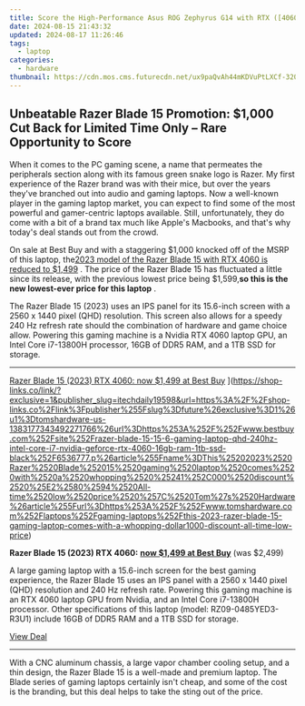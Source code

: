 ```yaml
---
title: Score the High-Performance Asus ROG Zephyrus G14 with RTX ([4060) for Only $1,099 – Limited Time Offer at Best Buy
date: 2024-08-15 21:43:32
updated: 2024-08-17 11:26:46
tags:
  - laptop
categories:
  - hardware
thumbnail: https://cdn.mos.cms.futurecdn.net/ux9paQvAh44mKDVuPtLXCf-320-80.jpg
---
```


## Unbeatable Razer Blade 15 Promotion: $1,000 Cut Back for Limited Time Only – Rare Opportunity to Score

When it comes to the PC gaming scene, a name that permeates the peripherals section along with its famous green snake logo is Razer. My first experience of the Razer brand was with their mice, but over the years they've branched out into audio and gaming laptops. Now a well-known player in the gaming laptop market, you can expect to find some of the most powerful and gamer-centric laptops available. Still, unfortunately, they do come with a bit of a brand tax much like Apple's Macbooks, and that's why today's deal stands out from the crowd.

 On sale at Best Buy and with a staggering $1,000 knocked off of the MSRP of this laptop, the[2023 model of the Razer Blade 15 with RTX 4060 is reduced to $1,499](<https://shop-links.co/link?publisher%5Fslug=future&exclusive=1&u1=tomshardware-us-1084803536025403287&url=https%3A%2F%2Fwww.bestbuy.com%2Fsite%2Frazer-blade-15-15-6-gaming-laptop-qhd-240hz-intel-core-i7-nvidia-geforce-rtx-4060-16gb-ram-1tb-ssd-black%2F6536777.p&article%5Fname=This%202023%20Razer%20Blade%2015%20gaming%20laptop%20comes%20with%20a%20whopping%20%241%2C000%20discount%20%E2%80%94%20All-time%20low%20price%20%7C%20Tom's%20Hardware&article%5Furl=https%3A%2F%2Fwww.tomshardware.com%2Flaptops%2Fgaming-laptops%2Fthis-2023-razer-blade-15-gaming-laptop-comes-with-a-whopping-dollar1000-discount-all-time-low-price>) . The price of the Razer Blade 15 has fluctuated a little since its release, with the previous lowest price being $1,599,**so this is the new lowest-ever price for this laptop** .

 The Razer Blade 15 (2023) uses an IPS panel for its 15.6-inch screen with a 2560 x 1440 pixel (QHD) resolution. This screen also allows for a speedy 240 Hz refresh rate should the combination of hardware and game choice allow. Powering this gaming machine is a Nvidia RTX 4060 laptop GPU, an Intel Core i7-13800H processor, 16GB of DDR5 RAM, and a 1TB SSD for storage.

---

[Razer Blade 15 (2023) RTX 4060: now $1,499 at Best Buy](https://cdn.mos.cms.futurecdn.net/acvpBPKwYnPA46573a8hg6-200-100.png "Razer Blade 15 (2023) RTX 4060: now $1,499 at Best Buy") ](https://shop-links.co/link/?exclusive=1&publisher_slug=itechdaily19598&url=https%3A%2F%2Fshop-links.co%2Flink%3Fpublisher%255Fslug%3Dfuture%26exclusive%3D1%26u1%3Dtomshardware-us-1383177343492271766%26url%3Dhttps%253A%252F%252Fwww.bestbuy.com%252Fsite%252Frazer-blade-15-15-6-gaming-laptop-qhd-240hz-intel-core-i7-nvidia-geforce-rtx-4060-16gb-ram-1tb-ssd-black%252F6536777.p%26article%255Fname%3DThis%25202023%2520Razer%2520Blade%252015%2520gaming%2520laptop%2520comes%2520with%2520a%2520whopping%2520%25241%252C000%2520discount%2520%25E2%2580%2594%2520All-time%2520low%2520price%2520%257C%2520Tom%27s%2520Hardware%26article%255Furl%3Dhttps%253A%252F%252Fwww.tomshardware.com%252Flaptops%252Fgaming-laptops%252Fthis-2023-razer-blade-15-gaming-laptop-comes-with-a-whopping-dollar1000-discount-all-time-low-price)

**Razer Blade 15 (2023) RTX 4060:** [**now $1,499 at Best Buy**](https://shop-links.co/link/?exclusive=1&publisher_slug=itechdaily19598&url=https%3A%2F%2Fshop-links.co%2Flink%3Fpublisher%255Fslug%3Dfuture%26exclusive%3D1%26u1%3Dtomshardware-us-4420678258910479283%26url%3Dhttps%253A%252F%252Fwww.bestbuy.com%252Fsite%252Frazer-blade-15-15-6-gaming-laptop-qhd-240hz-intel-core-i7-nvidia-geforce-rtx-4060-16gb-ram-1tb-ssd-black%252F6536777.p%26article%255Fname%3DThis%25202023%2520Razer%2520Blade%252015%2520gaming%2520laptop%2520comes%2520with%2520a%2520whopping%2520%25241%252C000%2520discount%2520%25E2%2580%2594%2520All-time%2520low%2520price%2520%257C%2520Tom%27s%2520Hardware%26article%255Furl%3Dhttps%253A%252F%252Fwww.tomshardware.com%252Flaptops%252Fgaming-laptops%252Fthis-2023-razer-blade-15-gaming-laptop-comes-with-a-whopping-dollar1000-discount-all-time-low-price) (was $2,499)  
  
 A large gaming laptop with a 15.6-inch screen for the best gaming experience, the Razer Blade 15 uses an IPS panel with a 2560 x 1440 pixel (QHD) resolution and 240 Hz refresh rate. Powering this gaming machine is an RTX 4060 laptop GPU from Nvidia, and an Intel Core i7-13800H processor. Other specifications of this laptop (model: RZ09-0485YED3-R3U1) include 16GB of DDR5 RAM and a 1TB SSD for storage.

[View Deal](https://shop-links.co/link/?exclusive=1&publisher_slug=itechdaily19598&url=https%3A%2F%2Fshop-links.co%2Flink%3Fpublisher%255Fslug%3Dfuture%26exclusive%3D1%26u1%3Dtomshardware-us-1383177343492271766%26url%3Dhttps%253A%252F%252Fwww.bestbuy.com%252Fsite%252Frazer-blade-15-15-6-gaming-laptop-qhd-240hz-intel-core-i7-nvidia-geforce-rtx-4060-16gb-ram-1tb-ssd-black%252F6536777.p%26article%255Fname%3DThis%25202023%2520Razer%2520Blade%252015%2520gaming%2520laptop%2520comes%2520with%2520a%2520whopping%2520%25241%252C000%2520discount%2520%25E2%2580%2594%2520All-time%2520low%2520price%2520%257C%2520Tom%27s%2520Hardware%26article%255Furl%3Dhttps%253A%252F%252Fwww.tomshardware.com%252Flaptops%252Fgaming-laptops%252Fthis-2023-razer-blade-15-gaming-laptop-comes-with-a-whopping-dollar1000-discount-all-time-low-price)

---

 With a CNC aluminum chassis, a large vapor chamber cooling setup, and a thin design, the Razer Blade 15 is a well-made and premium laptop. The Blade series of gaming laptops certainly isn't cheap, and some of the cost is the branding, but this deal helps to take the sting out of the price.

<ins class="adsbygoogle"
     style="display:block"
     data-ad-format="autorelaxed"
     data-ad-client="ca-pub-7571918770474297"
     data-ad-slot="1223367746"></ins>



<ins class="adsbygoogle"
     style="display:block"
     data-ad-client="ca-pub-7571918770474297"
     data-ad-slot="8358498916"
     data-ad-format="auto"
     data-full-width-responsive="true"></ins>
